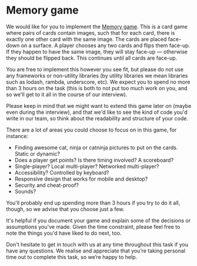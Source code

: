 #  Memory game

We would like for you to implement the [Memory game](https://en.wikipedia.org/wiki/Concentration_(game)). This is a card game where pairs of cards contain images, such that for each card, there is exactly one other card with the same image. The cards are placed face-down on a surface. A player chooses any two cards and flips them face-up. If they happen to have the same image, they will stay face-up — otherwise they should be flipped back. This continues until all cards are face-up.

You are free to implement this however you see fit, but please do not use any frameworks or non-utility libraries (by utility libraries we mean libraries such as lodash, rambda, underscore, etc). We expect you to spend no more than 3 hours on the task (this is both to not put too much work on you, and so we'll get to it all in the course of our interview).

Please keep in mind that we might want to extend this game later on (maybe even during the interview), and that we'd like to see the kind of code you'd write in our team, so think about the readability and structure of your code.

There are a lot of areas you could choose to focus on in this game, for instance:

* Finding awesome cat, ninja or catninja pictures to put on the cards. Static or dynamic?
* Does a player get points? Is there timing involved? A scoreboard?
* Single-player? Local multi-player? Networked multi-player?
* Accessibility? Controlled by keyboard?
* Responsive design that works for mobile and desktop?
* Security and cheat-proof?
* Sounds?

You'll probably end up spending more than 3 hours if you try to do it all, though, so we advise that you choose just a few.

It's helpful if you document your game and explain some of the decisions or assumptions you've made. Given the time constraint, please feel free to note the things you'd have liked to do next, too.

Don't hesitate to get in touch with us at any time throughout this task if you have any questions. We realise and appreciate that you’re taking personal time out to complete this task, so we’re happy to help.
